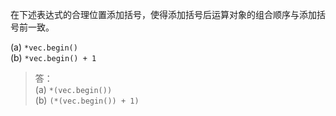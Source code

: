 在下述表达式的合理位置添加括号，使得添加括号后运算对象的组合顺序与添加括号前一致。

(a) `*vec.begin()`  
(b) `*vec.begin() + 1`

> 答：  
> (a) `*(vec.begin())`  
> (b) `(*(vec.begin()) + 1)`
